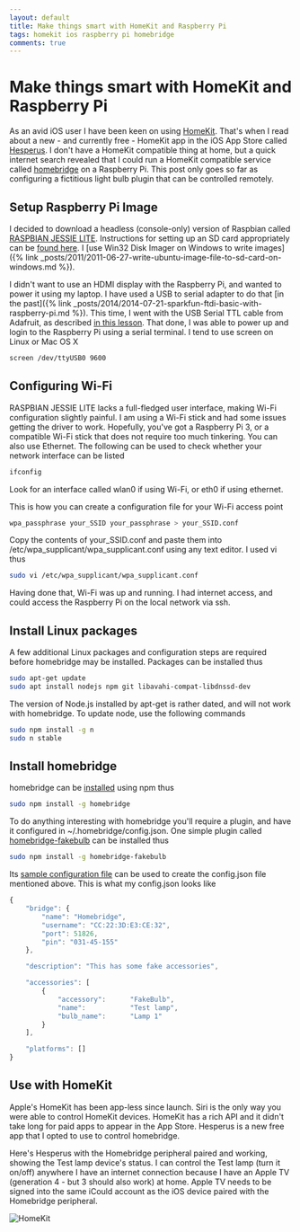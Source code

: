 ```yaml
---
layout: default
title: Make things smart with HomeKit and Raspberry Pi
tags: homekit ios raspberry pi homebridge
comments: true
---
```

# Make things smart with HomeKit and Raspberry Pi

As an avid iOS user I have been keen on using [HomeKit](https://developer.apple.com/homekit/). That's when I read about a new - and currently free - HomeKit app in the iOS App Store called [Hesperus](https://itunes.apple.com/us/app/hesperus/id969348892?mt=8). I don't have a HomeKit compatible thing at home, but a quick internet search revealed that I could run a HomeKit compatible service called [homebridge](https://www.npmjs.com/package/homebridge) on a Raspberry Pi. This post only goes so far as configuring a fictitious light bulb plugin that can be controlled remotely.

## Setup Raspberry Pi Image

I decided to download a headless (console-only) version of Raspbian called [RASPBIAN JESSIE LITE](https://www.raspberrypi.org/downloads/raspbian/). Instructions for setting up an SD card appropriately can be [found here](https://www.raspberrypi.org/documentation/installation/installing-images/README.md). I [use Win32 Disk Imager on Windows to write images]({% link _posts/2011/2011-06-27-write-ubuntu-image-file-to-sd-card-on-windows.md %}).

I didn't want to use an HDMI display with the Raspberry Pi, and wanted to power it using my laptop. I have used a USB to serial adapter to do that [in the past]({% link _posts/2014/2014-07-21-sparkfun-ftdi-basic-with-raspberry-pi.md %}). This time, I went with the USB Serial TTL cable from Adafruit, as described [in this lesson](https://learn.adafruit.com/adafruits-raspberry-pi-lesson-5-using-a-console-cable). That done, I was able to power up and login to the Raspberry Pi using a serial terminal. I tend to use screen on Linux or Mac OS X

```bash
screen /dev/ttyUSB0 9600
```

## Configuring Wi-Fi

RASPBIAN JESSIE LITE lacks a full-fledged user interface, making Wi-Fi configuration slightly painful. I am using a Wi-Fi stick and had some issues getting the driver to work. Hopefully, you've got a Raspberry Pi 3, or a compatible Wi-Fi stick that does not require too much tinkering. You can also use Ethernet. The following can be used to check whether your network interface can be listed

```bash
ifconfig
```

Look for an interface called wlan0 if using Wi-Fi, or eth0 if using ethernet.

This is how you can create a configuration file for your Wi-Fi access point

```bash
wpa_passphrase your_SSID your_passphrase > your_SSID.conf
```

Copy the contents of your_SSID.conf and paste them into /etc/wpa_supplicant/wpa_supplicant.conf using any text editor. I used vi thus

```bash
sudo vi /etc/wpa_supplicant/wpa_supplicant.conf
```

Having done that, Wi-Fi was up and running. I had internet access, and could access the Raspberry Pi on the local network via ssh.

## Install Linux packages

A few additional Linux packages and configuration steps are required before homebridge may be installed. Packages can be installed thus

```bash
sudo apt-get update
sudo apt install nodejs npm git libavahi-compat-libdnssd-dev
```

The version of Node.js installed by apt-get is rather dated, and will not work with homebridge. To update node, use the following commands

```bash
sudo npm install -g n
sudo n stable
```

## Install homebridge

homebridge can be [installed](https://github.com/nfarina/homebridge/wiki/Running-HomeBridge-on-a-Raspberry-Pi) using npm thus

```bash
sudo npm install -g homebridge
```

To do anything interesting with homebridge you'll require a plugin, and have it configured in ~/.homebridge/config.json. One simple plugin called [homebridge-fakebulb](https://www.npmjs.com/package/homebridge-fakebulb) can be installed thus

```bash
sudo npm install -g homebridge-fakebulb
```

Its [sample configuration file](https://github.com/schemish/homebridge-fakebulb/blob/master/config-sample.json) can be used to create the config.json file mentioned above. This is what my config.json looks like

```javascript
{
    "bridge": {
        "name": "Homebridge",
        "username": "CC:22:3D:E3:CE:32",
        "port": 51826,
        "pin": "031-45-155"
    },

    "description": "This has some fake accessories",

    "accessories": [
        {
            "accessory":      "FakeBulb",
            "name":           "Test lamp",
            "bulb_name":      "Lamp 1"
        }
    ],

    "platforms": []
}
```

## Use with HomeKit

Apple's HomeKit has been app-less since launch. Siri is the only way you were able to control HomeKit devices. HomeKit has a rich API and it didn't take long for paid apps to appear in the App Store. Hesperus is a new free app that I opted to use to control homebridge.

Here's Hesperus with the Homebridge peripheral paired and working, showing the Test lamp device's status. I can control the Test lamp (turn it on/off) anywhere I have an internet connection because I have an Apple TV (generation 4 - but 3 should also work) at home. Apple TV needs to be signed into the same iCould account as the iOS device paired with the Homebridge peripheral.

![HomeKit](/assets/img/ios-homekit-hesperus.jpg)
